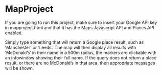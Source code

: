 # MapProject

If you are going to run this project, make sure to insert your Google API key in mapproject.html and that it has the Maps Javascript API and Places API enabled.

Simply type something that will return a Google place result, such as ‘Manchester’ or ‘Leeds’. The map will then display all results with ‘McDonald’s’ in their name in a 500m radius, the markers are clickable with an infowindow showing their full name. If the query does not return a place result, or there are no McDonald’s in that area, then appropriate messages will be shown. 
